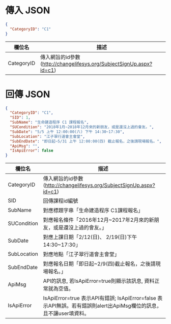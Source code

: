 <div><h1>傳入 JSON</h1></div>

```json
{
  "CategoryID": "C1"
}
```

欄位名 | 描述 
---------|----------
CategoryID | 傳入網旨的id參數(http://changelifesys.org/SubjectSignUp.aspx?id=c1)


<div><h1>回傳 JSON</h1></div>

```json
{
  "CategoryID": "C1",
  "SID": 1,
  "SubName": "生命建造程序 C1 課程報名",
  "SUCondition": "2018年1月~2018年12月來的新朋友，或是還沒上過的會友。",
  "SubDate": "5/5 上午 12:00:00(六) 下午 14:30~17:30",
  "SubLocation": "江子翠行道會主會堂",
  "SubEndDate": "即日起~5/31 上午 12:00:00(四) 截止報名，之後請現場報名。",
  "ApiMsg": "",
  "IsApiError": false
}
```

欄位名 | 描述 
---------|----------
CategoryID | 傳入網旨的id參數(http://changelifesys.org/SubjectSignUp.aspx?id=c1)
SID | 回傳課程id編號
SubName | 對應標題字串「生命建造程序 C1課程報名」
SUCondition | 對應報名條件「2016年12月~2017年2月來的新朋友，或是還沒上過的會友。」
SubDate | 對應上課日期「2/12(日)、 2/19(日)下午14:30~17:30」
SubLocation | 對應地點「江子翠行道會主會堂」
SubEndDate | 對應報名日期「即日起~2/9(四)截止報名，之後請現場報名。」
ApiMsg | API的訊息, 若IsApiError=true則顯示該訊息, 資料正常就為空值。
IsApiError | IsApiError=true 表示API有錯誤; IsApiError=false 表示API無誤。若有錯誤則alert出ApiMsg欄位的訊息，且不讓user填資料。
